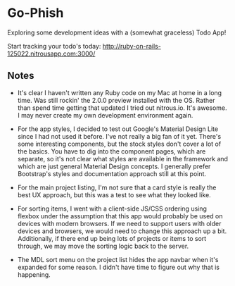 # Go-Phish

Exploring some development ideas with a (somewhat graceless) Todo App!

Start tracking your todo's today:
http://ruby-on-rails-125022.nitrousapp.com:3000/


## Notes

* It's clear I haven't written any Ruby code on my Mac at home in a long time. Was still rockin' the
  2.0.0 preview installed with the OS. Rather than spend time getting that updated I tried out
  nitrous.io.  It's awesome. I may never create my own development environment again.

* For the app styles, I decided to test out Google's Material Design Lite since I had not used it
  before. I've not really a big fan of it yet. There's some interesting components, but the stock
  styles don't cover a lot of the basics. You have to dig into the component pages, which are
  separate, so it's not clear what styles are available in the framework and which are just general
  Material Design concepts. I generally prefer Bootstrap's styles and documentation approach still
  at this point.

* For the main project listing, I'm not sure that a card style is really the best UX approach, but
  this was a test to see what they looked like.

* For sorting items, I went with a client-side JS/CSS ordering using flexbox under the assumption
  that this app would probably be used on devices with modern browsers. If we need to support
  users with older devices and browsers, we would need to change this approach up a bit. Additionally,
  if there end up being lots of projects or items to sort through, we may move the sorting logic
  back to the server.
  
* The MDL sort menu on the project list hides the app navbar when it's expanded for some reason. I didn't
  have time to figure out why that is happening.